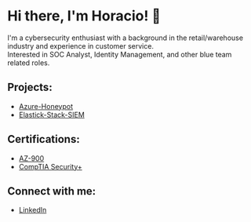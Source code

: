 <h1>Hi there, I'm Horacio! 👋 </h1>
I'm a cybersecurity enthusiast with a background in the retail/warehouse industry and experience in customer service.</br>
Interested in SOC Analyst, Identity Management, and other blue team related roles. 
<h2>Projects:</h2>

- [Azure-Honeypot](https://github.com/horeacio/Azure-Honeypot)
- [Elastick-Stack-SIEM](https://github.com/horeacio/Elastic-Stack-SIEM)
  
<!--<h2>Data Mining Projects:</h2>

- [AdaBoost Demonstration](https://github.com/horeacio/AdaBoost)

- [Decision Tree Demonstration](https://github.com/horeacio/Decision-Tree)

- [K-Nearest Neighbors Demonstration](https://github.com/horeacio/K-Nearest-Neighbors)

- [Naive Bayesian Classification Demonstration](https://github.com/horeacio/Naive-Bayesian-Classification)

- [Support Vector Machines Demonstration](https://github.com/horeacio/Support-Vector-Machines)
-->
<h2>Certifications:</h2>

- [AZ-900](https://learn.microsoft.com/api/credentials/share/en-us/HoracioFlores-7110/7F3D4FA4866F267?sharingId=4CF89229D957894E)
- [CompTIA Security+](https://www.credly.com/badges/a22c9e39-7c6f-4118-b8b0-21467946bf37/public_url)

<h2>Connect with me:</h2>

- [LinkedIn](www.linkedin.com/in/horacio-flores-19599121b)
<!--
**horeacio/horeacio** is a ✨ _special_ ✨ repository because its `README.md` (this file) appears on your GitHub profile.

Here are some ideas to get you started:

- 🔭 I’m currently working on ...
- 🌱 I’m currently learning ...
- 👯 I’m looking to collaborate on ...
- 🤔 I’m looking for help with ...
- 💬 Ask me about ...
- 📫 How to reach me: ...
- 😄 Pronouns: ...
- ⚡ Fun fact: ...
-->
